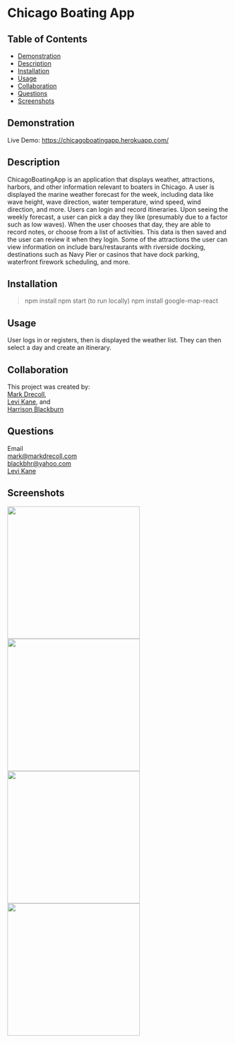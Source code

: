 # Chicago Boating App
  ## Table of Contents
   - [Demonstration](#Demonstration)
   - [Description](#Description)
   - [Installation](#Installation)
   - [Usage](#Usage)
   - [Collaboration](#Collaboration)
   - [Questions](#Questions)
   - [Screenshots](#Screenshots)
  
  ## Demonstration
  Live Demo: https://chicagoboatingapp.herokuapp.com/

  ## Description
  ChicagoBoatingApp is an application that displays weather, attractions, harbors, and other information relevant to boaters in Chicago. A user is displayed the marine weather forecast for the week, including data like wave height, wave direction, water temperature, wind speed, wind direction, and more. Users can login and record itineraries. Upon seeing the weekly forecast, a user can pick a day they like (presumably due to a factor such as low waves). When the user chooses that day, they are able to record notes, or choose from a list of activities. This data is then saved and the user can review it when they login. Some of the attractions the user can view information on include bars/restaurants with riverside docking, destinations such as Navy Pier or casinos that have dock parking, waterfront firework scheduling, and more.

  ## Installation
  >npm install
  >npm start (to run locally)
  >npm install google-map-react

  ## Usage
  User logs in or registers, then is displayed the weather list. They can then select a day and create an itinerary.

  ## Collaboration
  This project was created by:  
  [Mark Drecoll](https://github.com/markdrecoll),  
  [Levi Kane](https://github.com/levickane), and  
  [Harrison Blackburn](https://github.com/harrisonblackburn)

  ## Questions
  Email  
  mark@markdrecoll.com  
  blackbhr@yahoo.com  
  [Levi Kane](https://github.com/levickane)
  
  ## Screenshots
  <img src="https://user-images.githubusercontent.com/77694281/121937189-08752d80-cd10-11eb-8ad6-8bacc1b24dbc.PNG" width="300px" height="300px">
  <img src="https://user-images.githubusercontent.com/77694281/121936245-08c0f900-cd0f-11eb-95a4-d25483223b75.PNG" width="300px" height="300px">
  <img src="https://user-images.githubusercontent.com/77694281/121936250-09f22600-cd0f-11eb-8458-5028b421138d.PNG" width="300px" height="300px">
  <img src="https://user-images.githubusercontent.com/77694281/121937196-09a65a80-cd10-11eb-911e-6376617441db.PNG" width="300px" height="300px">




